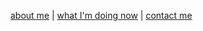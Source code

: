[about me](https://maxficco.com/about) | [what I'm doing now](https://maxficco.com/now) | [contact me](https://maxficco.com/contact)
